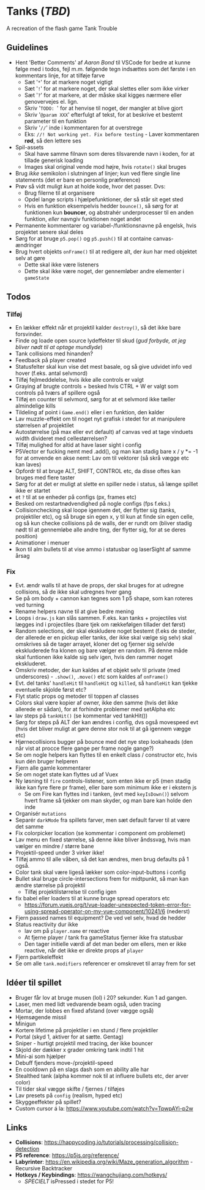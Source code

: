 # Tanks (*TBD*)
A recreation of the flash game Tank Trouble

Guidelines
----------
- Hent 'Better Comments' af *Aaron Bond* til VSCode for bedre at kunne følge med i todos, fejl m.m. følgende tegn indsættes som det første i en kommentars linje, for at tilføje farve
	- Sæt '`*`' for at markere noget vigtigt
	- Sæt '`!`' for at markere noget, der skal slettes eller som ikke virker
	- Sæt '`?`' for at markere, at der måske skal kigges nærmere eller genovervejes el. lign.
	- Skriv '`TODO: `' for at henvise til noget, der mangler at blive gjort
	- Skriv '`@param XXX`' efterfulgt af tekst, for at beskrive et bestemt parameter til en funktion
	- Skriv '`//`' inde i kommentaren for at overstrege
	- Eks: `//! Not working yet. Fix before testing` - Laver kommentaren **rød**, så den lettere ses
- Spil-assets
	- Skal have samme filnavn som deres tilsvarende navn i koden, for at tillade generisk loading
	- Images skal original vende mod højre, hvis `rotate()` skal bruges
- Brug *ikke* semikolon i slutningen af linjer; kun ved flere single line statements (det er bare en personlig præference)
- Prøv så vidt muligt *kun* at holde kode, hvor det passer. Dvs:
	- Brug filerne til at organisere
	- Opdel lange scripts i hjælpefunktioner, der så står sit eget sted
	- Hvis en funktion eksempelvis hedder `bounce()`, så sørg for at funktionen kun **bouncer**, og abstrahér underprocesser til en anden funktion, *eller* navngiv funktionen noget andet
- Permanente kommentarer og variabel-/funktionsnavne på engelsk, hvis projektet senere skal deles
- Sørg for at bruge `p5.pop()` og `p5.push()` til at containe canvas-ændringer
- Brug hvert objekts `onFrame()` til at redigere alt, der *kun* har med objektet selv at gøre
	- Dette skal ikke være listeners
	- Dette skal ikke være noget, der gennemløber andre elementer i `gameState`

Todos
-----
### Tilføj
- En lækker effekt når et projektil kalder `destroy()`, så det ikke bare forsvinder.
- Finde og loade open source lydeffekter til skud (*gud forbyde, at jeg bliver nødt til at optage mundlyde*)
- Tank collisions med hinanden?
- Feedback på player created
- Statusfelter skal kun vise det mest basale, og så give udvidet info ved hover (f.eks. antal selvmord)
- Tilføj fejlmeddelelse, hvis ikke alle controls er valgt
- Graying af brugte controls + besked hvis CTRL + W er valgt som controls på tværs af spillere også
- Tilføj en counter til selvmord, sørg for at et selvmord ikke tæller almindelige kills
- Tildeling af point i `Game.end()` eller i en funktion, den kalder
- Lav muzzle-effekt om til noget nyt grafisk i stedet for at manipulere størrelsen af projektilet
- Autostørrelse (på max eller evt default) af canvas ved at tage vinduets width divideret med cellestørrelsen?
- Tilføj mulighed for altid at have laser sight i config
- P5Vector er fucking nemt med .add(), og man kan stadig bare x / y *= -1 for at omvende en akse nemt: Lav om til vektorer (så skrå vægge etc kan laves)
- Opfordr til at bruge ALT, SHIFT, CONTROL etc, da disse oftes kan bruges med flere taster
- Sørg for at det er muligt at slette en spiller nede i status, så længe spillet ikke er startet
- et `?` til at se enheder på configs (px, frames etc)
- Besked om restartnødvendighed på nogle configs (fps f.eks.)
- Collisionchecking skal loope igennem det, der flytter sig (tanks, projektiler etc), og så bruge sin egen x, y til kun at finde sin egen celle, og så kun checke collisions på de walls, der er rundt om (bliver stadig nødt til at gennemløbe alle andre ting, der flytter sig, for at se deres position)
- Animationer i menuer
- Ikon til alm bullets til at vise ammo i statusbar og laserSight af samme årsag

### Fix
- Evt. ændr walls til at have de props, der skal bruges for at udregne collisions, så de ikke skal udregnes hver gang
- Se på om body + cannon kan tegnes som 1 p5 shape, som kan roteres ved turning
- Rename helpers navne til at give bedre mening
- Loops i `draw.js` kan slås sammen. F.eks. kan tanks + projectiles vist lægges ind i projectiles (bare tjek om rækkefølgen tillader det først)
- Random selections, der skal ekskludere noget bestemt (f.eks de steder, der allerede er en pickup eller tanks, der ikke skal vælge sig selv) skal omskrives så de tager arrayet, kloner det og fjerner sig selv/de ekskluderede fra klonen og bare vælger en random. På denne måde skal funtionen ikke kalde sig selv igen, hvis den rammer noget ekskluderet.
- Omskriv metoder, der *kun* kaldes af et objekt selv til private (med underscores) - `.show()`, `.move()` etc som kaldes af `onFrame()`
- Evt. del tanks' `handleHit` til `handleHit` og `killed`, så `handleHit` kan tjekke eventuelle skjolde først etc?
- Flyt static props og metoder til toppen af classes
- Colors skal være kopier af owner, ikke den samme (hvis det ikke allerede er sådan), for at forhindre problemer med setAlpha etc
- lav steps på `tankHit()` (se kommentar ved tankHit())
- Sørg for steps på ALT der kan ændres i config, dvs også movespeed evt (hvis det bliver muligt at gøre denne stor nok til at gå igennem vægge etc)
- Hjørnecollisions bugger på bounce med det nye step lookaheads (den når vist at procce flere gange per frame nogle gange?)
- Se om nogle helpers kan flyttes til en enkelt class / constructor etc, hvis kun dén bruger helperen
- Fjern alle gamle kommentarer
- Se om noget state kan flyttes ud af Vuex
- Ny løsning til `fire` controls-listener, som enten ikke er p5 (men stadig ikke kan fyre flere pr frame), eller bare som minimum ikke er i ekstern js
	- Se om Fire kan flyttes ind i tanken, (evt med `keyIsDown()`) selvom hvert frame så tjekker om man skyder, og man bare kan holde den inde
- Organisér `mutations`
- Separér `darkMode` fra spillets farver, men sæt default farver til at være det samme
- Fix colorpicker location (se kommentar i component om problemet)
- Lav menu en fixed størrelse, så denne ikke bliver åndssvag, hvis man vælger en mindre / større bane
- Projektil-speed under 3 virker ikke!
- Tilføj ammo til alle våben, så det kan ændres, men brug defaults på 1 også.
- Color tank skal være ligeså lækker som color-input-buttons i config
- Bullet skal bruge circle-intersections frem for midtpunkt, så man kan ændre størrelse på projektil
	- Tilføj projektilstørrelse til config igen
- fix babel eller loaders til at kunne bruge spread operators etc
	- https://forum.vuejs.org/t/vue-loader-unexpected-token-error-for-using-spread-operator-on-my-vue-component/10241/6 (nederst)
- Fjern passed names til equipment? De ved vel selv, hvad de hedder
- Status reactivity dur ikke
	- lav om på `player.name` er reactive
	- At fjerne player / tank fra gameStatus fjerner ikke fra statusbar
	- Den tager initielle værdi af det man beder om ellers, men er ikke reactive, når det ikke er direkte props af `player`
- Fjern partikeleffekt
- Se om alle `tank.modifiers` referencer er omskrevet til array frem for set

Idéer til spillet
--------------------------
- Bruger får lov at bruge musen (lol) i 20? sekunder. Kun 1 ad gangen.
- Laser, men med lidt vedvarende beam også, uden tracing
- Mortar, der lobbes en fixed afstand (over vægge også)
- Hjemsøgende missil
- Minigun
- Kortere lifetime på projektiler i en stund / flere projektiler
- Portal (skyd 1, aktiver for at sætte. Gentag)
- Sniper - hurtigt projektil med tracing, der ikke bouncer
- Skjold der dækker x grader omkring tank indtil 1 hit
- Mini-ai som hjælper
- Debuff fjenders move-/projektil-speed
- En cooldown på en slags dash som en ability alle har
- Stealthed tank (alpha kommer nok til at influere bullets etc, der arver color)
- Til tider skal vægge skifte / fjernes / tilføjes
- Lav presets på `config` (realism, hyped etc)
- Skyggeeffekter på spillet?
- Custom cursor á la: https://www.youtube.com/watch?v=TpwpAYi-p2w 

Links
-----
- **Collisions**: https://happycoding.io/tutorials/processing/collision-detection
- **P5 reference**: https://p5js.org/reference/
- **Labyrinter**: https://en.wikipedia.org/wiki/Maze_generation_algorithm - Recursive Backtracker
- **Hotkeys / Keybindings**: https://wangchujiang.com/hotkeys/
	- *SPECIELT* isPressed i stedet for P5!